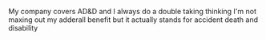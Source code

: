 My company covers AD&amp;D and I always do a double taking thinking I'm not maxing out my adderall benefit but it actually stands for accident death and disability


